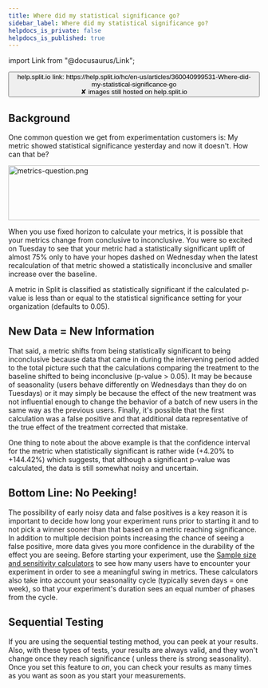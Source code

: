 ```yaml
---
title: Where did my statistical significance go?
sidebar_label: Where did my statistical significance go?
helpdocs_is_private: false
helpdocs_is_published: true
---
```


import Link from "@docusaurus/Link";

<p>
  <button style={{borderRadius:'8px', border:'1px', fontFamily:'Courier New', fontWeight:'800', textAlign:'left'}}> help.split.io link: https://help.split.io/hc/en-us/articles/360040999531-Where-did-my-statistical-significance-go <br /> ✘ images still hosted on help.split.io </button>
</p>

<h2 id="h_01JENNVCX7EG1K5TJ0DN42EFBP">Background</h2>
<p>
  One common question we get from experimentation customers is: My metric showed
  statistical significance yesterday and now it doesn't. How can that be?
</p>
<p>
  <img src="https://help.split.io/guide-media/01H0GKR7K89VVWY3XA4NEZCW40" alt="metrics-question.png" width="611" height="110" />
</p>
<p>
  When you use fixed horizon to calculate your metrics, it is possible that your metrics change from conclusive to inconclusive. You
  were so excited on Tuesday to see that your metric had a statistically significant
  uplift of almost 75% only to have your hopes dashed on Wednesday when the latest
  recalculation of that metric showed a statistically inconclusive and smaller
  increase over the baseline.
</p>
<p>
  A metric in Split is classified as statistically significant if the calculated
  p-value is less than or equal to the statistical significance setting for your
  organization (defaults to 0.05).&nbsp;
</p>
<h2 id="h_01JENNVCX72WJ59029STB2TTCZ">New Data = New Information</h2>
<p>
  That said, a metric shifts from being statistically significant to being inconclusive
  because data that came in during the intervening period added to the total picture
  such that the calculations comparing the treatment to the baseline shifted to
  being inconclusive (p-value &gt; 0.05). It may be because of seasonality (users
  behave differently on Wednesdays than they do on Tuesdays) or it may simply be
  because the effect of the new treatment was not influential enough to change
  the behavior of a batch of new users in the same way as the previous users. Finally,
  it's possible that the first calculation was a false positive and that additional
  data representative of the true effect of the treatment corrected that mistake.
</p>
<p>
  One thing to note about the above example is that the confidence interval for
  the metric when statistically significant is rather wide (+4.20% to +144.42%)
  which suggests, that although a significant p-value was calculated, the data
  is still somewhat noisy and uncertain.
</p>
<h2 id="h_01JENNVCX7WJ3NHP7V5F9J9G0A">Bottom Line: No Peeking!</h2>
<p>
  The possibility of early noisy data and false positives is a key reason it is
  important to decide how long your experiment runs prior to starting it and to
  not pick a winner sooner than that based on a metric reaching significance. In
  addition to multiple decision points increasing the chance of seeing a false
  positive, more data gives you more confidence in the durability of the effect
  you are seeing. Before starting your experiment, use the
  <a href="https://help.split.io/hc/en-us/articles/360034040851-Sample-size-and-sensitivity-calculators" target="_self">Sample size and sensitivity calculators</a>
  to see how many users have to encounter your experiment in order to see a meaningful
  swing in metrics. These calculators also take into account your seasonality cycle
  (typically seven days = one week), so that your experiment's duration sees an
  equal number of phases from the cycle.
</p>
<h2 id="h_01JENNVCX7NYJ08HJWME16SJ25">
  Sequential Testing
</h2>
<p>
  If you are using the sequential testing method, you can peek at your results. Also, with these types of tests, your results are always valid, and they won't change once they reach significance ( unless there is strong seasonality). Once you set this feature to <em>on</em>, you can check your results as many times as you want as soon as you start your measurements.
</p>